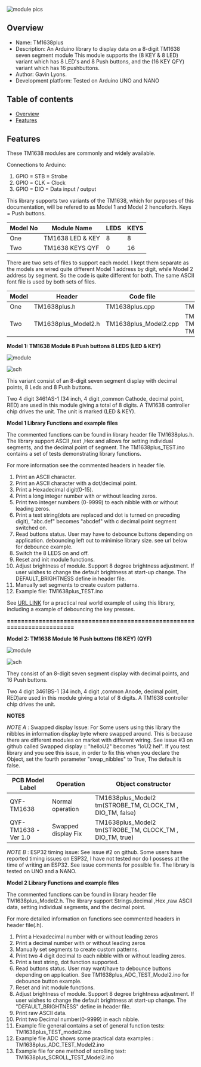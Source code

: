 ![ module pics ](https://github.com/gavinlyonsrepo/TM1638plus/blob/master/extra/images/tm16383.jpg)

Overview
--------------------------------------------
* Name: TM1638plus
* Description: An Arduino library to display data on a 8-digit TM1638 seven segment module
This module supports the (8 KEY & 8 LED) variant which has 8 LED's and 8 Push buttons,
and the (16 KEY QFY) variant which has 16 pushbuttons.
* Author: Gavin Lyons.
* Development platform: Tested on Arduino UNO and NANO


Table of contents
---------------------------

  * [Overview](#overview)
  * [Features](#features)

Features
----------------------

These TM1638 modules are commonly and widely available. 

Connections to Arduino: 

1. GPIO = STB = Strobe
2. GPIO  = CLK  = Clock
3. GPIO = DIO = Data input / output

This library supports two variants of the TM1638, which for purposes of this documentation, 
will be refered to as Model 1 and Model 2 henceforth. Keys = Push buttons.

| Model No | Module Name | LEDS | KEYS | 
| ------ | ------ |  ------ | ------ |
| One | TM1638 LED & KEY | 8 | 8 |
| Two | TM1638 KEYS QYF  | 0 | 16 |

There are two sets of files to support each model. I kept them separate as the models are wired quite different
Model 1 address by digit, while Model 2 address by segment. So the code is quite different for both.
The same ASCII font file is used by both sets of files.

| Model | Header | Code file | Example file | 
| ------ | ------ |  ------ | ------ |
| One | TM1638plus.h       | TM1638plus.cpp | TM1638plus_TEST.ino |
| Two | TM1638plus_Model2.h  | TM1638plus_Model2.cpp | TM1638plus_TEST_Model2.ino TM1638plus_ADC_TEST_Model2.ino TM1638plus_SCROLL_TEST_Model2.ino |


**Model 1: TM1638 Module 8 Push buttons 8 LEDS (LED & KEY)**

![ module ](https://github.com/gavinlyonsrepo/pic_16F18446_projects/blob/master/images/TM1638.jpg)

![ sch ](https://github.com/gavinlyonsrepo/pic_16F18446_projects/blob/master/images/TM1638_2.jpg)
 
This variant consist of an 8-digit seven segment display with decimal points,
8 Leds and 8 Push buttons.

Two 4 digit 3461AS-1 (34 inch, 4 digit ,common Cathode,  decimal point, RED) are used in this module
giving a total of 8 digits. A TM1638 controller chip drives the unit.
The unit is marked (LED & KEY).

**Model 1 Library Functions and example files**

The commented functions can be found in library header file TM1638plus.h.
The library support ASCII ,text ,Hex and allows for setting individual segments,
and the decimal point of segment.
The TM1638plus_TEST.ino contains a set of tests demonstrating library functions.

For more information see the commented headers in header file. 

1. Print an ASCII character.
2. Print an ASCII character with a dot/decimal point.
3. Print a Hexadecimal digit(0-15).
4. Print a long integer number with or without leading zeros.
5. Print two integer numbers (0-9999) to each nibble with or without leading zeros.
6. Print a text string(dots are replaced and dot is turned on preceding digit), 
"abc.def" becomes "abcdef" with c decimal point segment switched on.
7. Read buttons status. User may have to debounce buttons depending on application.
debouncing left out to minimise library size. see url below for debounce example.
8. Switch the 8 LEDS on and off.
9. Reset and init module functions.
10. Adjust brightness of module. Support 8 degree brightness adjustment.
If user wishes to change the default brightness at start-up change.
The DEFAULT_BRIGHTNESS define in header file. 
11. Manually set segments to create custom patterns.
12. Example file: TM1638plus_TEST.ino 

See [URL LINK](https://github.com/gavinlyonsrepo/Arduino_Clock_3) 
for a practical real world example of using this library,
including a example of debouncing the key presses.


**========================================================================**


**Model 2: TM1638 Module 16 Push buttons (16 KEY) (QYF)**

![ module ](https://github.com/gavinlyonsrepo/TM1638plus/blob/master/extra/images/tm16381.jpg)

![ sch ](https://github.com/gavinlyonsrepo/TM1638plus/blob/master/extra/images/tm16382.jpg)


They consist of an 8-digit seven segment display with decimal points,
and 16 Push buttons.

Two 4 digit 3461BS-1 (34 inch, 4 digit ,common Anode,  decimal point, RED)are used in this module
giving a total of 8 digits. A TM1638 controller chip drives the unit.

**NOTES**

*NOTE A* : Swapped display Issue:
For Some users using this library the nibbles in information display byte 
where swapped around. This is because there are different modules on market with different wiring. 
See issue #3 on github called Swapped display :: "helloU2" becomes "loU2 hel". 
If you test library and you see this issue, in order to fix this when you declare the 
Object, set the fourth parameter "swap_nibbles" to True, The default is false.

| PCB Model Label | Operation | Object constructor |
| ------ | ------ | ------ | 
| QYF-TM1638 | Normal operation |     TM1638plus_Model2 tm(STROBE_TM, CLOCK_TM , DIO_TM, false) | 
| QYF-TM1638 -Ver 1.0 | Swapped display Fix | TM1638plus_Model2 tm(STROBE_TM, CLOCK_TM , DIO_TM, true)  | 

*NOTE B* : ESP32 timing issue:
See issue #2 on github. Some users have reported timing issues on ESP32, I have not tested nor do I possess at the  time of writing an ESP32. See issue comments for possible fix. The library is tested on UNO and a NANO.

**Model 2 Library Functions and example files**

The commented functions can be found in library header file TM1638plus_Model2.h.
The library support Strings,decimal ,Hex ,raw ASCII data, setting individual segments,
and the decimal point.

For more detailed information on functions see commented headers in header file(.h).

1. Print a Hexadecimal number with or without leading zeros
2. Print a decimal number with or without leading zeros
3. Manually set segments to create custom patterns.
4. Print two 4 digit decimal to each nibble with or without leading zeros.
5. Print a text string, dot function supported. 
6. Read buttons status. User may want/have to debounce buttons depending on application.
See TM1638plus_ADC_TEST_Model2.ino for debounce button example.
7. Reset and init module functions.
8. Adjust brightness of module. Support 8 degree brightness adjustment.
If user wishes to change the default brightness at start-up change.
The "DEFAULT_BRIGHTNESS" define in header file. 
9. Print raw ASCII data.
10. Print two Decimal number(0-9999) in each nibble.
11. Example file general contains a set of general function tests: TM1638plus_TEST_model2.ino 
12. Example file ADC shows some practical data examples : TM1638plus_ADC_TEST_Model2.ino 
13. Example file for one method of scrolling text: TM1638plus_SCROLL_TEST_Model2.ino  
